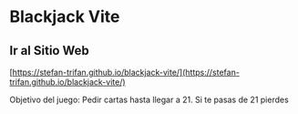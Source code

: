 # Blackjack Vite

## Ir al Sitio Web 

[https://stefan-trifan.github.io/blackjack-vite/](https://stefan-trifan.github.io/blackjack-vite/)

Objetivo del juego: Pedir cartas hasta llegar a 21. Si te pasas de 21 pierdes

